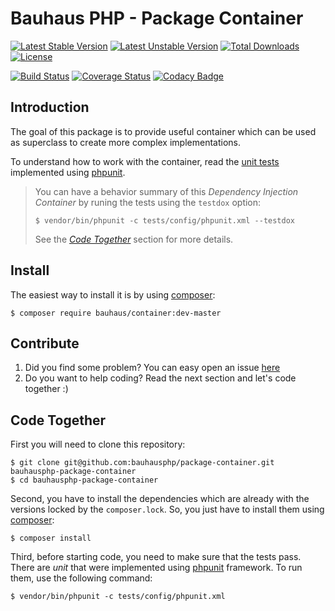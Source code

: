 # Bauhaus PHP - Package Container

[![Latest Stable Version](https://poser.pugx.org/bauhaus/container/v/stable?format=flat-square)](https://packagist.org/packages/bauhaus/container)
[![Latest Unstable Version](https://poser.pugx.org/bauhaus/container/v/unstable?format=flat-square)](https://packagist.org/packages/bauhaus/container)
[![Total Downloads](https://poser.pugx.org/bauhaus/container/downloads?format=flat-square)](https://packagist.org/packages/bauhaus/container)
[![License](https://poser.pugx.org/bauhaus/container/license?format=flat-square)](LICENSE)

[![Build Status](https://img.shields.io/travis/bauhausphp/container/master.svg?style=flat-square)](https://travis-ci.org/bauhausphp/container)
[![Coverage Status](https://img.shields.io/coveralls/bauhausphp/container/master.svg?style=flat-square)](https://coveralls.io/github/bauhausphp/container?branch=master)
[![Codacy Badge](https://img.shields.io/codacy/9e4bf1d8a6e649b1b48c5a2251d1c78e.svg?style=flat-square)](https://www.codacy.com/app/fefas/bauhausphp-container)

## Introduction

The goal of this package is to provide useful container which can be used as
superclass to create more complex implementations.

To understand how to work with the container, read the
[unit tests](https://github.com/bauhausphp/package-container/blob/master/tests/unit/ContainerTest.php)
implemented using [phpunit](https://phpunit.de/).

> You can have a behavior summary of this *Dependency Injection Container* by
> runing the tests using the `testdox` option:
>
> ```
> $ vendor/bin/phpunit -c tests/config/phpunit.xml --testdox
> ```
>
> See the *[Code Together](#code-together)* section for more details.

## Install

The easiest way to install it is by using [composer](https://getcomposer.org/):

```
$ composer require bauhaus/container:dev-master
```

## Contribute

1. Did you find some problem? You can easy open an issue
   [here](https://github.com/bauhausphp/package-container/issues/new)
2. Do you want to help coding? Read the next section and let's code together :)

## Code Together

First you will need to clone this repository:

```
$ git clone git@github.com:bauhausphp/package-container.git bauhausphp-package-container
$ cd bauhausphp-package-container
```

Second, you have to install the dependencies which are already with the
versions locked by the `composer.lock`. So, you just have to install them using
[composer](https://getcomposer.org/):

```
$ composer install
```

Third, before starting code, you need to make sure that the tests pass. There
are *unit* that were implemented using [phpunit](https://phpunit.de/) framework.
To run them, use the following command:

```
$ vendor/bin/phpunit -c tests/config/phpunit.xml
```
